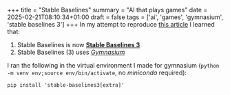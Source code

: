 +++
title = "Stable Baselines"
summary = "AI that plays games"
date = 2025-02-21T08:10:34+01:00
draft = false
tags = ['ai', 'games', 'gymnasium', 'stable baselines 3']
+++
In my attempt to reproduce [this article](https://towardsdatascience.com/how-to-train-an-ai-to-play-any-game-f1489f3bc5c/) I learned that:
1. Stable Baselines is now [**Stable Baselines 3**](https://github.com/DLR-RM/stable-baselines3)
3. Stable Baselines (3) uses [*Gymnasium*](https://gymnasium.farama.org/)

I ran the following in the virtual environment I made for gymnasium (`python -m venv env;source env/bin/activate`, no *miniconda* required):

```
pip install 'stable-baselines3[extra]'
```

